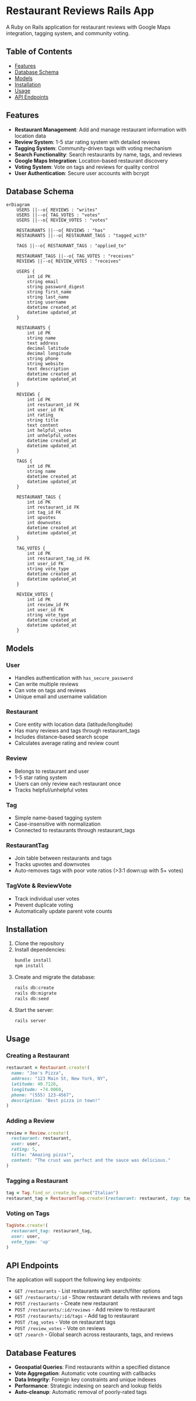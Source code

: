 # Restaurant Reviews Rails App

A Ruby on Rails application for restaurant reviews with Google Maps integration, tagging system, and community voting.

## Table of Contents

- [Features](#features)
- [Database Schema](#database-schema)
- [Models](#models)
- [Installation](#installation)
- [Usage](#usage)
- [API Endpoints](#api-endpoints)

## Features

- **Restaurant Management**: Add and manage restaurant information with location data
- **Review System**: 1-5 star rating system with detailed reviews
- **Tagging System**: Community-driven tags with voting mechanism
- **Search Functionality**: Search restaurants by name, tags, and reviews
- **Google Maps Integration**: Location-based restaurant discovery
- **Voting System**: Vote on tags and reviews for quality control
- **User Authentication**: Secure user accounts with bcrypt

## Database Schema

```mermaid
erDiagram
    USERS ||--o{ REVIEWS : "writes"
    USERS ||--o{ TAG_VOTES : "votes"
    USERS ||--o{ REVIEW_VOTES : "votes"

    RESTAURANTS ||--o{ REVIEWS : "has"
    RESTAURANTS ||--o{ RESTAURANT_TAGS : "tagged_with"

    TAGS ||--o{ RESTAURANT_TAGS : "applied_to"

    RESTAURANT_TAGS ||--o{ TAG_VOTES : "receives"
    REVIEWS ||--o{ REVIEW_VOTES : "receives"

    USERS {
        int id PK
        string email
        string password_digest
        string first_name
        string last_name
        string username
        datetime created_at
        datetime updated_at
    }

    RESTAURANTS {
        int id PK
        string name
        text address
        decimal latitude
        decimal longitude
        string phone
        string website
        text description
        datetime created_at
        datetime updated_at
    }

    REVIEWS {
        int id PK
        int restaurant_id FK
        int user_id FK
        int rating
        string title
        text content
        int helpful_votes
        int unhelpful_votes
        datetime created_at
        datetime updated_at
    }

    TAGS {
        int id PK
        string name
        datetime created_at
        datetime updated_at
    }

    RESTAURANT_TAGS {
        int id PK
        int restaurant_id FK
        int tag_id FK
        int upvotes
        int downvotes
        datetime created_at
        datetime updated_at
    }

    TAG_VOTES {
        int id PK
        int restaurant_tag_id FK
        int user_id FK
        string vote_type
        datetime created_at
        datetime updated_at
    }

    REVIEW_VOTES {
        int id PK
        int review_id FK
        int user_id FK
        string vote_type
        datetime created_at
        datetime updated_at
    }
```

## Models

### User

- Handles authentication with `has_secure_password`
- Can write multiple reviews
- Can vote on tags and reviews
- Unique email and username validation

### Restaurant

- Core entity with location data (latitude/longitude)
- Has many reviews and tags through restaurant_tags
- Includes distance-based search scope
- Calculates average rating and review count

### Review

- Belongs to restaurant and user
- 1-5 star rating system
- Users can only review each restaurant once
- Tracks helpful/unhelpful votes

### Tag

- Simple name-based tagging system
- Case-insensitive with normalization
- Connected to restaurants through restaurant_tags

### RestaurantTag

- Join table between restaurants and tags
- Tracks upvotes and downvotes
- Auto-removes tags with poor vote ratios (>3:1 down:up with 5+ votes)

### TagVote & ReviewVote

- Track individual user votes
- Prevent duplicate voting
- Automatically update parent vote counts

## Installation

1. Clone the repository
2. Install dependencies:
   ```bash
   bundle install
   npm install
   ```
3. Create and migrate the database:
   ```bash
   rails db:create
   rails db:migrate
   rails db:seed
   ```
4. Start the server:
   ```bash
   rails server
   ```

## Usage

### Creating a Restaurant

```ruby
restaurant = Restaurant.create!(
  name: "Joe's Pizza",
  address: "123 Main St, New York, NY",
  latitude: 40.7128,
  longitude: -74.0060,
  phone: "(555) 123-4567",
  description: "Best pizza in town!"
)
```

### Adding a Review

```ruby
review = Review.create!(
  restaurant: restaurant,
  user: user,
  rating: 5,
  title: "Amazing pizza!",
  content: "The crust was perfect and the sauce was delicious."
)
```

### Tagging a Restaurant

```ruby
tag = Tag.find_or_create_by_name("Italian")
restaurant_tag = RestaurantTag.create!(restaurant: restaurant, tag: tag)
```

### Voting on Tags

```ruby
TagVote.create!(
  restaurant_tag: restaurant_tag,
  user: user,
  vote_type: 'up'
)
```

## API Endpoints

The application will support the following key endpoints:

- `GET /restaurants` - List restaurants with search/filter options
- `GET /restaurants/:id` - Show restaurant details with reviews and tags
- `POST /restaurants` - Create new restaurant
- `POST /restaurants/:id/reviews` - Add review to restaurant
- `POST /restaurants/:id/tags` - Add tag to restaurant
- `POST /tag_votes` - Vote on restaurant tags
- `POST /review_votes` - Vote on reviews
- `GET /search` - Global search across restaurants, tags, and reviews

## Database Features

- **Geospatial Queries**: Find restaurants within a specified distance
- **Vote Aggregation**: Automatic vote counting with callbacks
- **Data Integrity**: Foreign key constraints and unique indexes
- **Performance**: Strategic indexing on search and lookup fields
- **Auto-cleanup**: Automatic removal of poorly-rated tags
